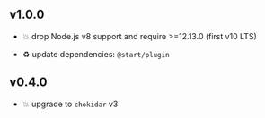 ## v1.0.0

* 💥 drop Node.js v8 support and require >=12.13.0 (first v10 LTS)

* ♻️ update dependencies: `@start/plugin`

## v0.4.0

* 💥 upgrade to `chokidar` v3
